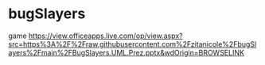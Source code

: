 # bugSlayers
game
https://view.officeapps.live.com/op/view.aspx?src=https%3A%2F%2Fraw.githubusercontent.com%2Fzitanicole%2FbugSlayers%2Fmain%2FBugSlayers.UML.Prez.pptx&wdOrigin=BROWSELINK

